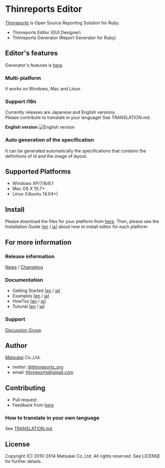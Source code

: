 # Thinreports Editor

[Thinreports](http://www.thinreports.org/) is Open Source Reporting Solution for Ruby.

* Thinreports Editor (GUI Designer)
* Thinreports Generator (Report Generator for Ruby)

## Editor's features

Generator's features is [here](http://www.thinreports.org/features/generator/).

### Multi-platform

It works on Windows, Mac and Linux.

### Support i18n

Currently releases are Japanese and English versions.  
Please contribute to translate in your language! See TRANSLATION.md.

**English version**
![English version](http://sphotos-b.ak.fbcdn.net/hphotos-ak-snc6/251812_413479922037106_573851698_n.jpg)

### Auto generation of the specification

It can be generated automatically the specifications that contains the definitions of id and the image of layout.

## Supported Platforms

* Windows XP/7/8/8.1
* Mac OS X 10.7+
* Linux (Ubuntu 14.04+)

## Install

Please download the files for your platform from [here](http://sourceforge.net/projects/thinreports/files/).
Then, please see the Installation Guide [[en](http://osc.matsukei.net/projects/thinreports/wiki/En_Installing_Editor) / [ja](http://osc.matsukei.net/projects/thinreports/wiki/Installing_Editor)] about how to install editor for each platform

## For more information

### Release information

[News](http://www.thinreports.org/news/) /
[Changelog](https://github.com/thinreports/thinreports-editor/blob/master/CHANGELOG.md)

### Documentation

* Getting Started [[en](http://osc.matsukei.net/projects/thinreports/wiki/En_Getting_Started) / [ja](http://osc.matsukei.net/projects/thinreports/wiki/Getting_Started)]
* Examples [[en](http://osc.matsukei.net/projects/thinreports/wiki/En_Examples) / [ja](http://osc.matsukei.net/projects/thinreports/wiki/Examples)]
* HowTos [[en](http://osc.matsukei.net/projects/thinreports/wiki/En_HowTos) / [ja](http://osc.matsukei.net/projects/thinreports/wiki/HowTos)]
* Tutorial [[en](http://osc.matsukei.net/projects/thinreports/wiki/En_Tutorial) / [ja](http://osc.matsukei.net/projects/thinreports/wiki/Tutorial)]

### Support

[Discussion Group](https://groups.google.com/forum/#!forum/thinreports)

## Author

[Matsukei](http://www.matsukei.co.jp) Co.,Ltd.

* twitter: [@thinreports_org](https://twitter.com/thinreports_org)
* email: [thinreports@gmail.com](mailto:thinreports@gmail.com)

## Contributing

* Pull request
* Feedback from [here](https://github.com/thinreports/thinreports-editor/issues/new)

### How to translate in your own language

See [TRANSLATION.md](https://github.com/thinreports/thinreports-editor/blob/master/TRANSLATION.md).

## License

Copyright (C) 2010-2014 Matsukei Co.,Ltd. All rights reserved. See LICENSE for further details.
